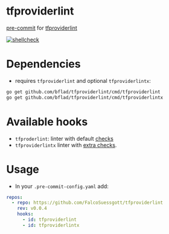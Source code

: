 # tfproviderlint
[pre-commit](https://pre-commit.com) for [tfproviderlint](https://github.com/bflad/tfproviderlint)

[![shellcheck](https://github.com/FalcoSuessgott/tfproviderlint/actions/workflows/shellcheck.yml/badge.svg)](https://github.com/FalcoSuessgott/tfproviderlint/actions/workflows/shellcheck.yml)

# Dependencies
* requires `tfproviderlint` and optional `tfproviderlintx`:
```sh
go get github.com/bflad/tfproviderlint/cmd/tfproviderlint
go get github.com/bflad/tfproviderlint/cmd/tfproviderlintx
```

# Available hooks
* `tfproderlint`: linter with default [checks](https://github.com/bflad/tfproviderlint#standard-lint-checks)
* `tfproviderlintx` linter with [extra checks](https://github.com/bflad/tfproviderlint#extra-lint-checks).

# Usage
* In your `.pre-commit-config.yaml` add:
```yaml
repos:
  - repo: https://github.com/FalcoSuessgott/tfproviderlint
    rev: v0.0.4
    hooks:
      - id: tfproviderlint
      - id: tfproviderlintx
```
